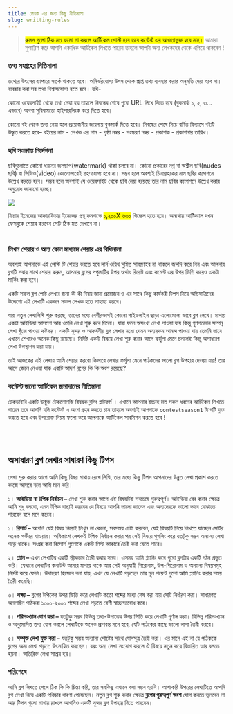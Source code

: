 ```yaml
---
title: লেখক এর জন্য কিছু নীতিমালা
slug: writting-rules
---
```


> <mark>রুলস গুলো ঠিক মত ফলো না করলে আর্টিকেল পোস্ট হবে তবে কন্টেস্ট এর আওতাভুক্ত হবে নাহ।</mark> আমারা সুপারিশ করে আপনি একাধিক আর্টিকেল লিখতে পারেন তাহলে আপনি অন্য লেখকদের থেকে এগিয়ে থাকবেন !

### তথ্য সংগ্রহের নিতিমালা

তথ্যের উৎসের ব্যাপারে সতর্ক থাকতে হবে। অনির্ভরযোগ্য উৎস থেকে প্রাপ্ত তথ্য ব্যবহার করার অনুমতি দেয়া হবে না। ব্যবহার করা সব তথ্য বিশ্বাসযোগ্য হতে হবে। যদি-

কোনো ওয়েবসাইট থেকে তথ্য নেয়া হয় তাহলে নিবন্ধের শেষে পুরো URL লিখে দিতে হবে (বুকমার্ক ১, ২, ৩... এভাবে) অথবা সুবিধামতো হাইপারলিংক করে দিতে হবে।

কোনো বই থেকে তথ্য নেয়া হলে প্রয়োজনীয় জায়গায় বুকমার্ক দিতে হবে। নিবন্ধের শেষে নিচে বর্ণিত বিন্যাসে বইটি উদ্ধৃত করতে হবে– বইয়ের নাম - লেখক এর নাম - পৃষ্ঠা নম্বর - সংস্করণ নম্বর - প্রকাশক - প্রকাশনার তারিখ।

### ছবি সংক্রান্ত নির্দেশনা

ছবিগুলোতে কোনো ধরনের জলছাপ(watermark) থাকা চলবে না। কোনো প্রকারের নগ্ন বা অশ্লীল ছবি(nudes ছবি) বা ভিডিও(video) কোনোভাবেই গ্রহণযোগ্য হবে না। সম্ভব হলে অবশ্যই চিত্রগ্রাহকের নাম ছবির ক্যপশনে উল্লেখ করতে হবে। সম্ভব হলে অবশ্যই যে ওয়েবসাইট থেকে ছবি নেয়া হয়েছে তার নাম ছবির ক্যাপশনে উল্লেখ করার অনুরোধ জানানো হচ্ছে।

![](https://res.cloudinary.com/techdiary-dev/image/upload/v1619441481/static-assets/static-page-images/image-caption.png)

ফিচার ইমেজের আকারফিচার ইমেজের প্রস্থ কমপক্ষে <mark>১,২০০X ৬৩০</mark> পিক্সেল হতে হবে। অন্যথায় আর্টিক্যাল যখন ফেসবুকে শেয়ার করবেন সেটি ঠিক মত দেখাবে না।
<br/>
<br/>

### লিখন শেয়ার ও অন্য কোন মাধ্যমে শেয়ার এর বিধিমালা

অবশ্যই আপনাকে এই পোস্ট টি শেয়ার করতে হবে লার্ন ওয়িথ সুমিত সাবস্ক্রাইব না থাকলে জলদি করে নিন এবং আপনার ব্লগটি সবার সাথে শেয়ার করুন, আপনার ব্লগের পপুলাটির উপর অর্থাৎ রিয়েক্ট এবং কমেন্ট এর উপর ভিত্তি করেও একটা মার্কিং করা হবে।

একটি সফল ব্লগ পোষ্ট লেখার জন্য কী কী বিষয় জানা প্রয়োজন ও এর সাথে কিছু কার্যকরী টিপস নিয়ে অভিযাত্রিদের উদ্দেশ্যে এই লেখাটি একজন সফল লেখক হতে সাহায্য করবে।

যারা নতুন লেখালিখি শুরু করছে, তাদের মধ্যে বেশীরভাগই কোনো গাইডলাইন ছাড়া এলোমেলো ভাবে ব্লগ লেখে। মাথায় একটা আইডিয়া আসলো আর ওমনি লেখা শুরু করে দিলো। যারা ফলে অসংখ্য লেখা পাওয়া যায় কিন্তু গুণগতমান সম্পন্ন লেখা খুঁজে পাওয়া কষ্টকর। একটি সুন্দর ও আকর্ষনীয় ব্লগ লেখার মধ্যে যেমন অন্যরকম আনন্দ পাওয়া যায় তেমনি ভাবে এখানে শেখারও অনেক কিছু রয়েছে। নির্দিষ্ট একটি বিষয়ে লেখা শুরু করার আগে ফর্মুলা মেনে চললেই কিন্তু অসাধারণ লেখা উপস্থাপন করা যায়।

তাই আজকের এই লেখায় আমি শেয়ার করবো কিভাবে লেখার ফর্মূলা মেনে পাঠকদের ভালো ব্লগ উপহার দেওয়া যায়! তার আগে জেনে নেওয়া যাক একটি আদর্শ ব্লগের কি কি অংশ রয়েছে?

### কন্টেস্ট জন্যে আর্টিকেল জমাদানের নীতিমালা

টেকডাইরি একটি উন্মুক্ত টেকনোলজি বিষয়ক ব্লগিং প্লাটফর্ম । এখানে আপনার ইচ্চাহ মত সকল ধরনের আর্টিকেল লিখতে পারেন তবে আপনি যদি কন্টেস্ট এ অংশ গ্রহন করতে চান তাহলে অবশ্যই আপনাকে `contestseason1` ট্যাগটি যুক্ত করতে হবে এবং উপরোক্ত নিয়ম ফলো করে আপনাকে আর্টিকেল সাবমিশন করতে হবে !

<br/>
<br/>

## অসাধারণ ব্লগ লেখার সাধারণ কিছু টিপস

লেখা শুরু করার আগে আমি কিছু বিষয় মাথায় রেখে লিখি, তার মধ্যে কিছু টিপস আপনাদের উন্নত লেখা প্রকাশ করতে কাজে আসবে বলে আমি মনে করি।

১। **আইডিয়া বা টপিক নির্বাচন –** লেখা শুরু করার আগে এই বিষয়টিই সবচেয়ে গুরুত্বপূর্ণ। আইডিয়া বের করার ক্ষেত্রে আমি শুধু বলবো, এমন টপিক বাছাই করবেন যে বিষয়ে আপনি ভালো জানেন এবং অন্যদেরকে ভালো ভাবে বোঝাতে পারবেন বলে মনে করেন।

১। **রিসার্চ –** আপনি যেই বিষয় নিয়েই লিখুন না কেনো, সবসময় চেষ্টা করবেন, যেই বিষয়টি নিয়ে লিখতে যাচ্ছেন সেটির অনেক গভীরে যাওয়ার। অধিকাংশ লেখকই টপিক নির্বাচন করার পর সেই বিষয়ে গুগলিং করে যতটুকু সম্ভব অন্যান্য লেখা পড়ে থাকে। সংগ্রহ করা রিসোর্স গুলোকে একটি লিস্ট আকারে তৈরী করা যেতে পারে।

২। **প্ল্যান –** এখন লেখাটির একটি স্ট্রাকচার তৈরী করার সময়। এসময় আমি প্ল্যানিং করে পুরো ব্লগটার একটি গঠন প্রস্তুত করি। যেখানে লেখাটির কনটেন্ট আমার মাথায় থাকে আর সেই অনুযায়ী শিরোনাম, উপ-শিরোনাম ও অন্যান্য বিষয়সমূহ নির্দিষ্ট করে ফেলি। উদাহরণ হিসেবে বলা যায়, এখন যে লেখাটি পড়ছেন তার মূল পয়েন্ট গুলো আমি প্ল্যানিং করার সময় তৈরী করেছি।

৩। **লক্ষ্য –** ব্লগের টপিকের উপর ভিত্তি করে লেখাটি কতো শব্দের মধ্যে শেষ করা যায় সেটি নির্ধারণ করা। সাধারণত অনলাইন পাঠকরা ১০০০-২০০০ শব্দের লেখা পড়তে বেশী স্বাচ্ছন্দ্যবোধ করে।

৪। **পরিসংখ্যান যোগ করা –** যতটুকু সম্ভব বিভিন্ন তথ্য-উপাত্তের উপর ভিত্তি করে লেখাটি পূর্ণাঙ্গ করা। বিভিন্ন পরিসংখ্যান ও অনুমোদিত তথ্য যোগ করলে লেখাটিকে অনেক প্রাণবন্ত মনে হবে, যেটি পাঠকের কাছে ভালো লাগা তৈরী করবে।

৫। **সম্পৃক্ত লেখা যুক্ত করা –** যতটুকু সম্ভব অন্যান্য পোষ্টের সাথে যোগসূত্র তৈরী করা। এর মানে এই না যে পাঠককে ব্লগের অন্য লেখা পড়তে উৎসাহিত করছেন। বরং অন্য লেখা সংযোগ করলে ঐ বিষয়ে নতুন করে বিস্তারিত আর বলতে হয়না। অতিরিক্ত লেখা সাশ্রয় হয়।

### পরিশেষে

আমি ব্লগ লিখতে গেলে ঠিক কি কি চিন্তা করি, তার সবকিছু এখানে বলা সম্ভব হয়নি। আশাকরি উপরের লেখাটিতে আপনি ব্লগ লেখা নিয়ে একটি পরিষ্কার ধারণা পেয়েছেন। নতুন ব্লগ শুরু করার ক্ষেত্রে **ব্লগের গুরুত্বপূর্ণ অংশ** যোগ করতে ভুলবেন না আর টিপস গুলো মাথায় রাখলে আপনিও একটি সুন্দর ব্লগ উপহার দিতে পারবেন।
